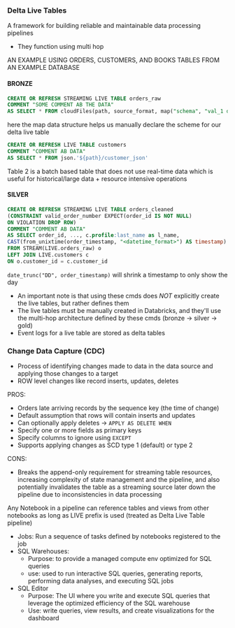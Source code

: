 ### Delta Live Tables
A framework for building reliable and maintainable data processing pipelines
- They function using multi hop

AN EXAMPLE USING ORDERS, CUSTOMERS, AND BOOKS TABLES FROM AN EXAMPLE DATABASE

#### BRONZE

```SQL
CREATE OR REFRESH STREAMING LIVE TABLE orders_raw
COMMENT "SOME COMMENT AB THE DATA"
AS SELECT * FROM cloudFiles(path, source_format, map("schema", "val_1 data_type, val_2 data_type,..."))
```

here the map data structure helps us manually declare the scheme for our delta live table

```SQL
CREATE OR REFRESH LIVE TABLE customers
COMMENT "COMMENT AB DATA"
AS SELECT * FROM json.'${path}/customer_json'
```

Table 2 is a batch based table that does not use real-time data which is useful for historical/large data + resource intensive operations

#### SILVER

```SQL
CREATE OR REFRESH STREAMING LIVE TABLE orders_cleaned
(CONSTRAINT valid_order_number EXPECT(order_id IS NOT NULL)
ON VIOLATION DROP ROW)
COMMENT "COMMENT AB DATA"
AS SELECT order_id, ..., c.profile:last_name as l_name,
CAST(from_unixtime(order_timestamp, "<datetime_format>") AS timestamp) order_timestamp,...
FROM STREAM(LIVE.orders_raw) o
LEFT JOIN LIVE.customers c
ON o.customer_id = c.customer_id
```

`date_trunc("DD", order_timestamp)` will shrink a timestamp to only show the day

* An important note is that using these cmds does *NOT* explicitly create the live tables, but rather defines them 
* The live tables must be manually created in Databricks, and they'll use the multi-hop architecture defined by these cmds (bronze -> silver -> gold)
* Event logs for a live table are stored as delta tables

### Change Data Capture (CDC)
- Process of identifying changes made to data in the data source and applying those changes to a target 
- ROW level changes like record inserts, updates, deletes 

PROS:
- Orders late arriving records by the sequence key (the time of change)
- Default assumption that rows will contain inserts and updates
- Can optionally apply deletes -> `APPLY AS DELETE WHEN`
- Specify one or more fields as primary keys
- Specify columns to ignore using `EXCEPT`
- Supports applying changes as SCD type 1 (default) or type 2

CONS:
- Breaks the append-only requirement for streaming table resources, increasing complexity of state management and the pipeline, and also potentially invalidates the table as a streaming source later down the pipeline due to inconsistencies in data processing

Any Notebook in a pipeline can reference tables and views from other notebooks as long as LIVE prefix is used (treated as Delta Live Table pipeline)
- Jobs: Run a sequence of tasks defined by notebooks registered to the job
- SQL Warehouses: 
	- Purpose: to provide a managed compute env optimized for SQL queries
	- use: used to run interactive SQL queries, generating reports, performing data analyses, and executing SQL jobs
- SQL Editor
	- Purpose: The UI where you write and execute SQL queries that leverage the optimized efficiency of the SQL warehouse
	- Use: write queries, view results, and create visualizations for the dashboard
